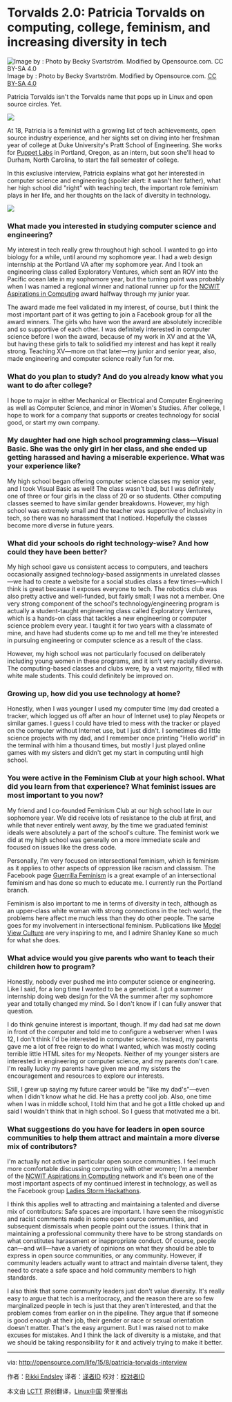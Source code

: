 Torvalds 2.0: Patricia Torvalds on computing, college, feminism, and increasing diversity in tech
================================================================================
![Image by : Photo by Becky Svartström. Modified by Opensource.com. CC BY-SA 4.0](http://opensource.com/sites/default/files/styles/image-full-size/public/images/life/osdc-lead-patriciatorvalds.png)
Image by : Photo by Becky Svartström. Modified by Opensource.com. [CC BY-SA 4.0][1]

Patricia Torvalds isn't the Torvalds name that pops up in Linux and open source circles. Yet.

![](http://opensource.com/sites/default/files/images/life-uploads/ptorvalds.png)

At 18, Patricia is a feminist with a growing list of tech achievements, open source industry experience, and her sights set on diving into her freshman year of college at Duke University's Pratt School of Engineering. She works for [Puppet Labs][2] in Portland, Oregon, as an intern, but soon she'll head to Durham, North Carolina, to start the fall semester of college.

In this exclusive interview, Patricia explains what got her interested in computer science and engineering (spoiler alert: it wasn't her father), what her high school did "right" with teaching tech, the important role feminism plays in her life, and her thoughts on the lack of diversity in technology.

![](http://opensource.com/sites/default/files/images/life/Interview%20banner%20Q%26A.png)

### What made you interested in studying computer science and engineering? ###

My interest in tech really grew throughout high school. I wanted to go into biology for a while, until around my sophomore year. I had a web design internship at the Portland VA after my sophomore year. And I took an engineering class called Exploratory Ventures, which sent an ROV into the Pacific ocean late in my sophomore year, but the turning point was probably when I was named a regional winner and national runner up for the [NCWIT Aspirations in Computing][3] award halfway through my junior year.

The award made me feel validated in my interest, of course, but I think the most important part of it was getting to join a Facebook group for all the award winners. The girls who have won the award are absolutely incredible and so supportive of each other. I was definitely interested in computer science before I won the award, because of my work in XV and at the VA, but having these girls to talk to solidified my interest and has kept it really strong. Teaching XV—more on that later—my junior and senior year, also, made engineering and computer science really fun for me.

### What do you plan to study? And do you already know what you want to do after college? ###

I hope to major in either Mechanical or Electrical and Computer Engineering as well as Computer Science, and minor in Women's Studies. After college, I hope to work for a company that supports or creates technology for social good, or start my own company.

### My daughter had one high school programming class—Visual Basic. She was the only girl in her class, and she ended up getting harassed and having a miserable experience. What was your experience like? ###

My high school began offering computer science classes my senior year, and I took Visual Basic as well! The class wasn't bad, but I was definitely one of three or four girls in the class of 20 or so students. Other computing classes seemed to have similar gender breakdowns. However, my high school was extremely small and the teacher was supportive of inclusivity in tech, so there was no harassment that I noticed. Hopefully the classes become more diverse in future years.

### What did your schools do right technology-wise? And how could they have been better? ###

My high school gave us consistent access to computers, and teachers occasionally assigned technology-based assignments in unrelated classes—we had to create a website for a social studies class a few times—which I think is great because it exposes everyone to tech. The robotics club was also pretty active and well-funded, but fairly small; I was not a member. One very strong component of the school's technology/engineering program is actually a student-taught engineering class called Exploratory Ventures, which is a hands-on class that tackles a new engineering or computer science problem every year. I taught it for two years with a classmate of mine, and have had students come up to me and tell me they're interested in pursuing engineering or computer science as a result of the class.

However, my high school was not particularly focused on deliberately including young women in these programs, and it isn't very racially diverse. The computing-based classes and clubs were, by a vast majority, filled with white male students. This could definitely be improved on.

### Growing up, how did you use technology at home? ###

Honestly, when I was younger I used my computer time (my dad created a tracker, which logged us off after an hour of Internet use) to play Neopets or similar games. I guess I could have tried to mess with the tracker or played on the computer without Internet use, but I just didn't. I sometimes did little science projects with my dad, and I remember once printing "Hello world" in the terminal with him a thousand times, but mostly I just played online games with my sisters and didn't get my start in computing until high school.

### You were active in the Feminism Club at your high school. What did you learn from that experience? What feminist issues are most important to you now? ###

My friend and I co-founded Feminism Club at our high school late in our sophomore year. We did receive lots of resistance to the club at first, and while that never entirely went away, by the time we graduated feminist ideals were absolutely a part of the school's culture. The feminist work we did at my high school was generally on a more immediate scale and focused on issues like the dress code.

Personally, I'm very focused on intersectional feminism, which is feminism as it applies to other aspects of oppression like racism and classism. The Facebook page [Guerrilla Feminism][4] is a great example of an intersectional feminism and has done so much to educate me. I currently run the Portland branch.

Feminism is also important to me in terms of diversity in tech, although as an upper-class white woman with strong connections in the tech world, the problems here affect me much less than they do other people. The same goes for my involvement in intersectional feminism. Publications like [Model View Culture][5] are very inspiring to me, and I admire Shanley Kane so much for what she does.

### What advice would you give parents who want to teach their children how to program? ###

Honestly, nobody ever pushed me into computer science or engineering. Like I said, for a long time I wanted to be a geneticist. I got a summer internship doing web design for the VA the summer after my sophomore year and totally changed my mind. So I don't know if I can fully answer that question.

I do think genuine interest is important, though. If my dad had sat me down in front of the computer and told me to configure a webserver when I was 12, I don't think I'd be interested in computer science. Instead, my parents gave me a lot of free reign to do what I wanted, which was mostly coding terrible little HTML sites for my Neopets. Neither of my younger sisters are interested in engineering or computer science, and my parents don't care. I'm really lucky my parents have given me and my sisters the encouragement and resources to explore our interests.

Still, I grew up saying my future career would be "like my dad's"—even when I didn't know what he did. He has a pretty cool job. Also, one time when I was in middle school, I told him that and he got a little choked up and said I wouldn't think that in high school. So I guess that motivated me a bit.

### What suggestions do you have for leaders in open source communities to help them attract and maintain a more diverse mix of contributors? ###

I'm actually not active in particular open source communities. I feel much more comfortable discussing computing with other women; I'm a member of the [NCWIT Aspirations in Computing][6] network and it's been one of the most important aspects of my continued interest in technology, as well as the Facebook group [Ladies Storm Hackathons][7].

I think this applies well to attracting and maintaining a talented and diverse mix of contributors: Safe spaces are important. I have seen the misogynistic and racist comments made in some open source communities, and subsequent dismissals when people point out the issues. I think that in maintaining a professional community there have to be strong standards on what constitutes harassment or inappropriate conduct. Of course, people can—and will—have a variety of opinions on what they should be able to express in open source communities, or any community. However, if community leaders actually want to attract and maintain diverse talent, they need to create a safe space and hold community members to high standards.

I also think that some community leaders just don't value diversity. It's really easy to argue that tech is a meritocracy, and the reason there are so few marginalized people in tech is just that they aren't interested, and that the problem comes from earlier on in the pipeline. They argue that if someone is good enough at their job, their gender or race or sexual orientation doesn't matter. That's the easy argument. But I was raised not to make excuses for mistakes. And I think the lack of diversity is a mistake, and that we should be taking responsibility for it and actively trying to make it better.

--------------------------------------------------------------------------------

via: http://opensource.com/life/15/8/patricia-torvalds-interview

作者：[Rikki Endsley][a]
译者：[译者ID](https://github.com/译者ID)
校对：[校对者ID](https://github.com/校对者ID)

本文由 [LCTT](https://github.com/LCTT/TranslateProject) 原创翻译，[Linux中国](https://linux.cn/) 荣誉推出

[a]:http://opensource.com/users/rikki-endsley
[1]:https://creativecommons.org/licenses/by-sa/4.0/
[2]:https://puppetlabs.com/
[3]:https://www.aspirations.org/
[4]:https://www.facebook.com/guerrillafeminism
[5]:https://modelviewculture.com/
[6]:https://www.aspirations.org/
[7]:https://www.facebook.com/groups/LadiesStormHackathons/
